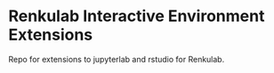 # Renkulab Interactive Environment Extensions

Repo for extensions to jupyterlab and rstudio for Renkulab.
